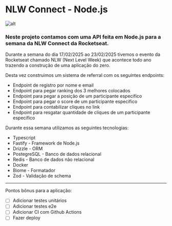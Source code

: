 # NLW Connect - Node.js

![alt](https://app.rocketseat.com.br/_next/image?url=https%3A%2F%2Fxesque.rocketseat.dev%2Fplatform%2F1739295260358.png&w=1920&q=75)

### Neste projeto contamos com uma API feita em Node.js para a semana da NLW Connect da Rocketseat.

Durante a semana do dia 17/02/2025 ao 23/02/2025 tivemos o evento da Rocketseat chamado NLW (Next Level Week) que acontece todo ano
trazendo a construção de uma aplicação do zero.

Desta vez construimos um sistema de referral com os seguintes endpoints:

- Endpoint de registro por nome e email
- Endpoint para pegar ranking dos 3 melhores colocados
- Endpoint para pegar a posição de um participante especifico
- Endpoint para pegar o score de um participante especifico
- Endpoint para contabilizar cliques no link
- Endpoint para resgatar quantidade de cliques de um participante especifico

Durante essa semana utilizamos as seguintes tecnologias:

- Typescript
- Fastify - Framework de Node.js
- Drizzle - ORM
- PostegreSQL - Banco de dados relacional
- Redis - Banco de dados não relacional
- Docker
- Biome - Formatador
- Zod - Validação de schema

---

Pontos bônus para a aplicação:

- [ ] Adicionar testes unitários
- [ ] Adicionar testes e2e
- [ ] Adicionar CI com Github Actions
- [ ] Fazer deploy
